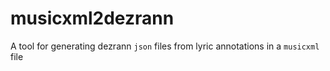 # musicxml2dezrann
A tool for generating dezrann `json` files from lyric annotations in a `musicxml` file
